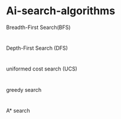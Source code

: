 # Ai-search-algorithms
Breadth-First Search(BFS)	
# 
Depth-First Search (DFS)
#
uniformed cost search (UCS)
#
greedy search
#
A* search

